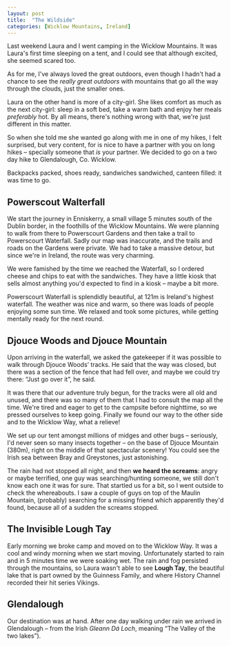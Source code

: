 ```yaml
---
layout: post
title:  "The Wildside"
categories: [Wicklow Mountains, Ireland]
---
```


Last weekend Laura and I went camping in the Wicklow Mountains. It was Laura's first time sleeping on a tent, and I could see that although excited, she seemed scared too.

As for me, I've always loved the great outdoors, even though I hadn't had a chance to see the *really great outdoors* with mountains that go all the way through the clouds, just the smaller ones.

Laura on the other hand is more of a city-girl. She likes comfort as much as the next city-girl: sleep in a soft bed, take a warm bath and enjoy her meals *preferably* hot. By all means, there's nothing wrong with that, we're just different in this matter.

So when she told me she wanted go along with me in one of my hikes, I felt surprised, but very content, for is nice to have a partner with you on long hikes – specially someone that *is* your partner. We decided to go on a two day hike to Glendalough, Co. Wicklow.

Backpacks packed, shoes ready, sandwiches sandwiched, canteen filled: it was time to go.

## Powerscout Walterfall

We start the journey in Enniskerry, a small village 5 minutes south of the Dublin border, in the foothills of the Wicklow Mountains. We were planning to walk from there to Powerscourt Gardens and then take a trail to Powerscourt Waterfall. Sadly our map was inaccurate, and the trails and roads on the Gardens were private. We had to take a massive detour, but since we're in Ireland, the route was very charming.

We were famished by the time we reached the Waterfall, so I ordered cheese and chips to eat with the sandwiches. They have a little kiosk that sells almost anything you'd expected to find in a kiosk – maybe a bit more.

Powerscourt Waterfall is splendidly beautiful, at 121m is Ireland's highest waterfall. The weather was nice and warm, so there was loads of people enjoying some sun time. We relaxed and took some pictures, while getting mentally ready for the next round.

## Djouce Woods and Djouce Mountain

Upon arriving in the waterfall, we asked the gatekeeper if it was possible to walk through Djouce Woods’ tracks. He said that the way was closed, but there was a section of the fence that had fell over, and maybe we could try there: “Just go over it”, he said.

It was there that our adventure truly begun, for the tracks were all old and unused, and there was so many of them that I had to consult the map all the time. We're tired and eager to get to the campsite before nighttime, so we pressed ourselves to keep going. Finally we found our way to the other side and to the Wicklow Way, what a relieve!

We set up our tent amongst millions of midges and other bugs – seriously, I'd never seen so many insects together – on the base of Djouce Mountain (380m),  right on the middle of that spectacular scenery! You could see the Irish sea between Bray and Greystones, just astonishing.

The rain had not stopped all night, and then **we heard the screams**: angry or maybe terrified, one guy was searching/hunting someone, we still don't know each one it was for sure. That startled us for a bit, so I went outside to check the whereabouts. I saw a couple of guys on top of the Maulin Mountain, (probably) searching for a missing friend which apparently they'd found, because all of a sudden the screams stopped.

## The Invisible Lough Tay

Early morning we broke camp and moved on to the Wicklow Way. It was a cool and windy morning when we start moving. Unfortunately started to rain and in 5 minutes time we were soaking wet. The rain and fog persisted through the mountains, so Laura wasn't able to see **Lough Tay**, the beautiful lake that is part owned by the Guinness Family, and where History Channel recorded their hit series Vikings.

## Glendalough

Our destination was at hand. After one day walking under rain we arrived in Glendalough – from the Irish *Gleann Dá Loch*, meaning “The Valley of the two lakes”).